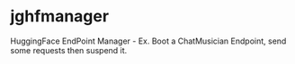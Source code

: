 # jghfmanager
HuggingFace EndPoint Manager - Ex. Boot a ChatMusician Endpoint, send some requests then suspend it.
